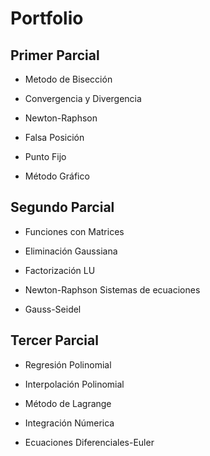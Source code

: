 # Portfolio

Primer Parcial
---

  * Metodo de Bisección
  
  * Convergencia y Divergencia
  
  * Newton-Raphson
  
  * Falsa Posición
  
  * Punto Fijo
  
  * Método Gráfico
  
Segundo Parcial
---

* Funciones con Matrices

* Eliminación Gaussiana

* Factorización LU

* Newton-Raphson Sistemas de ecuaciones

* Gauss-Seidel

Tercer Parcial
---

* Regresión Polinomial

* Interpolación Polinomial

* Método de Lagrange

* Integración Númerica

* Ecuaciones Diferenciales-Euler

